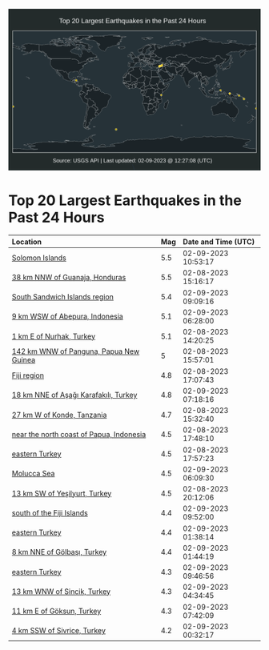 ![Map](./map.png)

# Top 20 Largest Earthquakes in the Past 24 Hours

| Location | Mag | Date and Time (UTC) |
|:---|:---|:---|
| [Solomon Islands](https://earthquake.usgs.gov/earthquakes/eventpage/us6000jmq0) | 5.5 | 02-09-2023 10:53:17 |
| [38 km NNW of Guanaja, Honduras](https://earthquake.usgs.gov/earthquakes/eventpage/us6000jmhm) | 5.5 | 02-08-2023 15:16:17 |
| [South Sandwich Islands region](https://earthquake.usgs.gov/earthquakes/eventpage/us6000jmp8) | 5.4 | 02-09-2023 09:09:16 |
| [9 km WSW of Abepura, Indonesia](https://earthquake.usgs.gov/earthquakes/eventpage/us6000jmnk) | 5.1 | 02-09-2023 06:28:00 |
| [1 km E of Nurhak, Turkey](https://earthquake.usgs.gov/earthquakes/eventpage/us6000jmh3) | 5.1 | 02-08-2023 14:20:25 |
| [142 km WNW of Panguna, Papua New Guinea](https://earthquake.usgs.gov/earthquakes/eventpage/us6000jmj4) | 5 | 02-08-2023 15:57:01 |
| [Fiji region](https://earthquake.usgs.gov/earthquakes/eventpage/us6000jmje) | 4.8 | 02-08-2023 17:07:43 |
| [18 km NNE of Aşağı Karafakılı, Turkey](https://earthquake.usgs.gov/earthquakes/eventpage/us6000jmnp) | 4.8 | 02-09-2023 07:18:16 |
| [27 km W of Konde, Tanzania](https://earthquake.usgs.gov/earthquakes/eventpage/us6000jmiw) | 4.7 | 02-08-2023 15:32:40 |
| [near the north coast of Papua, Indonesia](https://earthquake.usgs.gov/earthquakes/eventpage/us6000jmjh) | 4.5 | 02-08-2023 17:48:10 |
| [eastern Turkey](https://earthquake.usgs.gov/earthquakes/eventpage/us6000jmjj) | 4.5 | 02-08-2023 17:57:23 |
| [Molucca Sea](https://earthquake.usgs.gov/earthquakes/eventpage/us6000jmni) | 4.5 | 02-09-2023 06:09:30 |
| [13 km SW of Yeşilyurt, Turkey](https://earthquake.usgs.gov/earthquakes/eventpage/us6000jmkh) | 4.5 | 02-08-2023 20:12:06 |
| [south of the Fiji Islands](https://earthquake.usgs.gov/earthquakes/eventpage/us6000jmph) | 4.4 | 02-09-2023 09:52:00 |
| [eastern Turkey](https://earthquake.usgs.gov/earthquakes/eventpage/us6000jmm7) | 4.4 | 02-09-2023 01:38:14 |
| [8 km NNE of Gölbaşı, Turkey](https://earthquake.usgs.gov/earthquakes/eventpage/us6000jmma) | 4.4 | 02-09-2023 01:44:19 |
| [eastern Turkey](https://earthquake.usgs.gov/earthquakes/eventpage/us6000jmpe) | 4.3 | 02-09-2023 09:46:56 |
| [13 km WNW of Sincik, Turkey](https://earthquake.usgs.gov/earthquakes/eventpage/us6000jmn4) | 4.3 | 02-09-2023 04:34:45 |
| [11 km E of Göksun, Turkey](https://earthquake.usgs.gov/earthquakes/eventpage/us6000jmnx) | 4.3 | 02-09-2023 07:42:09 |
| [4 km SSW of Sivrice, Turkey](https://earthquake.usgs.gov/earthquakes/eventpage/us6000jmlx) | 4.2 | 02-09-2023 00:32:17 |
